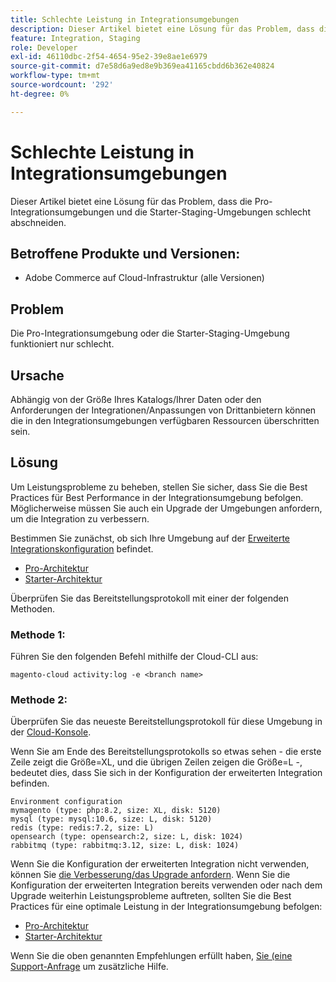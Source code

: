 ```yaml
---
title: Schlechte Leistung in Integrationsumgebungen
description: Dieser Artikel bietet eine Lösung für das Problem, dass die Pro-Integrationsumgebungen und die Starter-Staging-Umgebungen schlecht abschneiden.
feature: Integration, Staging
role: Developer
exl-id: 46110dbc-2f54-4654-95e2-39e8ae1e6979
source-git-commit: d7e58d6a9ed8e9b369ea41165cbdd6b362e40824
workflow-type: tm+mt
source-wordcount: '292'
ht-degree: 0%

---
```


# Schlechte Leistung in Integrationsumgebungen

Dieser Artikel bietet eine Lösung für das Problem, dass die Pro-Integrationsumgebungen und die Starter-Staging-Umgebungen schlecht abschneiden.

## Betroffene Produkte und Versionen:

* Adobe Commerce auf Cloud-Infrastruktur (alle Versionen)

## Problem

Die Pro-Integrationsumgebung oder die Starter-Staging-Umgebung funktioniert nur schlecht.

## Ursache

Abhängig von der Größe Ihres Katalogs/Ihrer Daten oder den Anforderungen der Integrationen/Anpassungen von Drittanbietern können die in den Integrationsumgebungen verfügbaren Ressourcen überschritten sein.

## Lösung

Um Leistungsprobleme zu beheben, stellen Sie sicher, dass Sie die Best Practices für Best Performance in der Integrationsumgebung befolgen. Möglicherweise müssen Sie auch ein Upgrade der Umgebungen anfordern, um die Integration zu verbessern.

Bestimmen Sie zunächst, ob sich Ihre Umgebung auf der [Erweiterte Integrationskonfiguration](https://experienceleague.adobe.com/en/docs/commerce-knowledge-base/kb/announcements/commerce-announcements/integration-environment-enhancement-request-pro-and-starter) befindet.

* [Pro-Architektur](https://experienceleague.adobe.com/en/docs/commerce-cloud-service/user-guide/architecture/pro-architecture#integration-environment)
* [Starter-Architektur](https://experienceleague.adobe.com/en/docs/commerce-cloud-service/user-guide/architecture/starter-architecture#staging-environment)

Überprüfen Sie das Bereitstellungsprotokoll mit einer der folgenden Methoden.

### Methode 1:

Führen Sie den folgenden Befehl mithilfe der Cloud-CLI aus:

`magento-cloud activity:log -e <branch name>`

### Methode 2:

Überprüfen Sie das neueste Bereitstellungsprotokoll für diese Umgebung in der [Cloud-Konsole](https://console.adobecommerce.com).

Wenn Sie am Ende des Bereitstellungsprotokolls so etwas sehen - die erste Zeile zeigt die Größe=XL, und die übrigen Zeilen zeigen die Größe=L -, bedeutet dies, dass Sie sich in der Konfiguration der erweiterten Integration befinden.

```
Environment configuration
mymagento (type: php:8.2, size: XL, disk: 5120)
mysql (type: mysql:10.6, size: L, disk: 5120)
redis (type: redis:7.2, size: L)
opensearch (type: opensearch:2, size: L, disk: 1024)
rabbitmq (type: rabbitmq:3.12, size: L, disk: 1024)
```

Wenn Sie die Konfiguration der erweiterten Integration nicht verwenden, können Sie [die Verbesserung/das Upgrade anfordern](https://experienceleague.adobe.com/en/docs/commerce-knowledge-base/kb/announcements/commerce-announcements/integration-environment-enhancement-request-pro-and-starter).
Wenn Sie die Konfiguration der erweiterten Integration bereits verwenden oder nach dem Upgrade weiterhin Leistungsprobleme auftreten, sollten Sie die Best Practices für eine optimale Leistung in der Integrationsumgebung befolgen:

* [Pro-Architektur](https://experienceleague.adobe.com/en/docs/commerce-cloud-service/user-guide/architecture/pro-architecture#integration-environment)
* [Starter-Architektur](https://experienceleague.adobe.com/en/docs/commerce-cloud-service/user-guide/architecture/starter-architecture#staging-environment)

Wenn Sie die oben genannten Empfehlungen erfüllt haben, [ Sie (eine Support-Anfrage](https://experienceleague.adobe.com/en/docs/commerce-knowledge-base/kb/help-center-guide/magento-help-center-user-guide#submit-ticket) um zusätzliche Hilfe.
